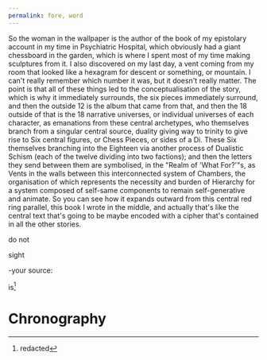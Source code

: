 ```yaml
---
permalink: fore, word
---
```

So the woman in the wallpaper is the author of the book of my epistolary account in my time in Psychiatric Hospital, which obviously had a giant chessboard in the garden, which is where I spent most of my time making sculptures from it. I also discovered on my last day, a vent coming from my room that looked like a hexagram for descent or something, or mountain. I can't really remember which number it was, but it doesn't really matter. The point is that all of these things led to the conceptualisation of the story, which is why it immediately surrounds, the six pieces immediately surround, and then the outside 12 is the album that came from that, and then the 18 outside of that is the 18 narrative universes, or individual universes of each character, as emanations from these central archetypes, who themselves branch from a singular central source, duality giving way to trinity to give rise to Six central figures, or Chess Pieces, or sides of a Di. These Six themselves branching into the Eighteen via another process of Dualistic Schism (each of the twelve dividing into two factions); and then the letters they send between them are symbolised, in the "Realm of 'What For?'"s, as Vents in the walls between this interconnected system of Chambers, the organisation of which represents the necessity and burden of Hierarchy for a system composed of self-same components to remain self-generative and animate. So you can see how it expands outward from this central red ring parallel, this book I wrote in the middle, and actually that's like the central text that's going to be maybe encoded with a cipher that's contained in all the other stories.


do not 

sight 

-your source:


is[^r]
# Chronography

[^r]: redacted